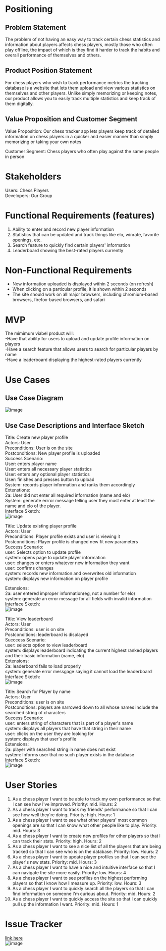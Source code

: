 # **Positioning**
## Problem Statement

The problem of not having an easy way to track certain chess statistics and information about players affects chess players, mostly those who often play offline, the impact of which is they find it harder to track the habits and overall performance of themselves and others.

## Product Position Statement

For chess players who wish to track performance metrics the tracking database is a website that lets them upload and view various statistics on themselves and other players.  Unlike simply memorizing or keeping notes, our product allows you to easily track multiple statistics and keep track of them digitally.  

## Value Proposition and Customer Segment

Value Proposition: Our chess tracker app lets players keep track of detailed information on chess players in a quicker and easier manner than simply memorizing or taking your own notes

Customer Segment: Chess players who often play against the same people in person

# **Stakeholders**

Users: Chess Players  
Developers: Our Group  

# **Functional Requirements (features)**

1. Ability to enter and record new player information
2. Statistics that can be updated and track things like elo, winrate, favorite openings, etc.
3. Search feature to quickly find certain players' information
4. Leaderboard showing the best-rated players currently

# **Non-Functional Requirements**

- New information uploaded is displayed within 2 seconds (on refresh)
- When clicking on a particular profile, it is shown within 2 seconds
- The site should work on all major browsers, including chromium-based browsers, firefox-based browsers, and safari

# **MVP**

The mimimum viabel product will:  
-Have that ability for users to upload and update profile information on players  
-Have a search feature that allows users to search for particular players by name  
-Have a leaderboard displaying the highest-rated players currently  

# **Use Cases**
## Use Case Diagram

![image](Screenshot_2025-09-28_120151.png)  

## Use Case Descriptions and Interface Sketch

Title: Create new player profile  
Actors: User  
Preconditions: User is on the site  
Postconditions: New player profile is uploaded  
Success Scenario:  
User: enters player name  
User: enters all necessary player statistics  
User: enters any optional player statistics  
User: finishes and presses button to upload  
System: records player information and ranks them accordingly  
Extenstions:  
2a: User did not enter all required information (name and elo)  
System: generate errror message telling user they must enter at least the name and elo of the player.  
Interface Sketch:  
![image](Screenshot_2025-09-28_123804.png)  

Title: Update existing player profile  
Actors: User  
Preconditions: Player profile exists and user is viewing it  
Postconditions: Player profile is changed new fit new parameters  
Success Scenario:  
user: Selects option to update profile  
system: opens page to update player information  
user: changes or enters whatever new information they want  
user: confirms changes  
system: records new information and overwrites old information  
system: displays new information on player profile  

Extensions:  
2a: user entered improper information(eg, not a number for elo)  
system: generate an error message for all fields with invalid information  
Interface Sketch:  
![image](Screenshot_2025-09-28_123922.png)  

Title: View leaderboard  
Actors: User  
Preconditions: user is on site  
Postconditions: leaderboard is displayed  
Succcess Scenario:  
user: selects option to view leaderboard  
system: displays leaderboard indicating the current highest ranked players and their basic information (name, elo)  
Extensions:  
2a: leaderboard fails to load properly  
system: generate error messgage saying it cannot load the leaderboard  
Interface Sketch:  
![image](Screenshot_2025-09-28_124415.png)  

Title: Search for Player by name  
Actors: User  
Preconditions: user is on site  
Postconditions: players are narrowed down to all whose names include the searched string of characters  
Success Scenario:  
user: enters string of characters that is part of a player's name  
system: displays all players that have that string in their name  
user: clicks on the user they are looking for  
system: displays that user's profile  
Extensions:  
2a: player with searched string in name does not exist  
system: Informs user that no such player exists in the database  
Interface Sketch:  
![image](Screenshot_2025-09-28_124615.png)  

# **User Stories**

1. As a chess player I want to be able to track my own performance so that I can see how I've improved.  Priority: mid. Hours: 2
2. As a chess player I want to track my friends' performance so that I can see how well they're doing.  Priority: high. Hours: 1
3. As a chess player I want to see what other players' most common openings are so that I can know what other people like to play.  Priority: mid. Hours: 3
4. As a chess player I want to create new profiles for other players so that I can track their stats.  Priority: high. Hours: 2
5. As a chess player I want to see a nice list of all the players that are being tracked so that I can see who is on the database.  Priority: low. Hours: 2
6. As a chess player I want to update player profiles so that I can see the player's new stats.  Priority: mid. Hours: 3
7. As a chess player I want to have a nice and intuitive interface so that I can navigate the site more easily.  Priority: low. Hours: 4
8. As a chess player I want to see profiles on the highest performing players so that I know how I measure up.  Priority: low. Hours: 3
9. As a chess player I want to quickly search all the players so that I can find information on someone I'm curious about.  Priority: mid.  Hours: 2
10. As a chess player I want to quickly access the site so that I can quickly pull up the information I want.  Priority: mid.  Hours: 1

# **Issue Tracker**
[link here](https://github.com/idh44-tech/Group-3-Chess-Database/issues)  
![image](Screenshot_2025-09-28_133217.png)  
